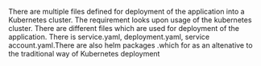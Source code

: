 There are multiple files defined for deployment of the application into a Kubernetes cluster. The requirement looks upon usage of the kubernetes cluster. There are different files which are used for deployment of the application. There is service.yaml, deployment.yaml, service account.yaml.There are also helm packages .which for as an altenative to the traditional way of Kubernetes deployment
